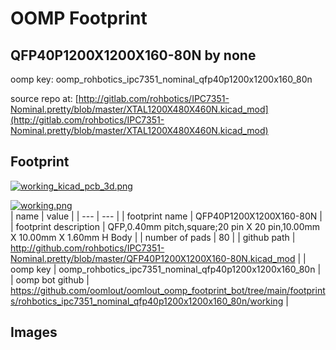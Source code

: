 # OOMP Footprint  
## QFP40P1200X1200X160-80N  by none  
  
oomp key: oomp_rohbotics_ipc7351_nominal_qfp40p1200x1200x160_80n  
  
source repo at: [http://gitlab.com/rohbotics/IPC7351-Nominal.pretty/blob/master/XTAL1200X480X460N.kicad_mod](http://gitlab.com/rohbotics/IPC7351-Nominal.pretty/blob/master/XTAL1200X480X460N.kicad_mod)  
## Footprint  
  
[![working_kicad_pcb_3d.png](working_kicad_pcb_3d_600.png)](working_kicad_pcb_3d.png)  
  
[![working.png](working_600.png)](working.png)  
| name | value | 
| --- | --- | 
| footprint name | QFP40P1200X1200X160-80N | 
| footprint description | QFP,0.40mm pitch,square;20 pin X 20 pin,10.00mm X 10.00mm X 1.60mm H Body | 
| number of pads | 80 | 
| github path | http://github.com/rohbotics/IPC7351-Nominal.pretty/blob/master/QFP40P1200X1200X160-80N.kicad_mod | 
| oomp key | oomp_rohbotics_ipc7351_nominal_qfp40p1200x1200x160_80n | 
| oomp bot github | https://github.com/oomlout/oomlout_oomp_footprint_bot/tree/main/footprints/rohbotics_ipc7351_nominal_qfp40p1200x1200x160_80n/working | 
## Images  
